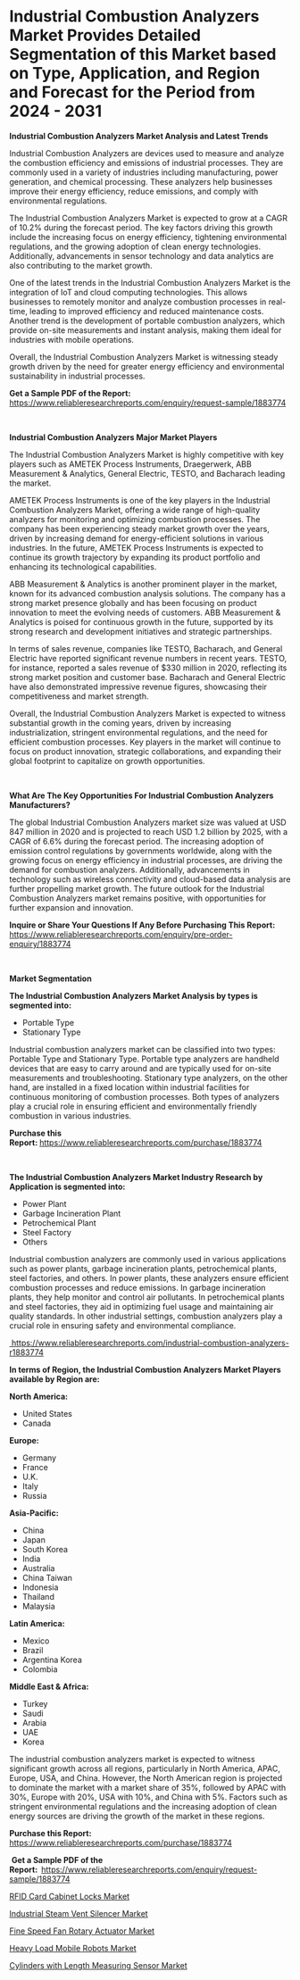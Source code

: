 <p><h1>Industrial Combustion Analyzers Market Provides Detailed Segmentation of this Market based on Type, Application, and Region and Forecast for the Period from 2024 - 2031</h1></p><p><strong>Industrial Combustion Analyzers Market Analysis and Latest Trends</strong></p>
<p><p>Industrial Combustion Analyzers are devices used to measure and analyze the combustion efficiency and emissions of industrial processes. They are commonly used in a variety of industries including manufacturing, power generation, and chemical processing. These analyzers help businesses improve their energy efficiency, reduce emissions, and comply with environmental regulations.</p><p>The Industrial Combustion Analyzers Market is expected to grow at a CAGR of 10.2% during the forecast period. The key factors driving this growth include the increasing focus on energy efficiency, tightening environmental regulations, and the growing adoption of clean energy technologies. Additionally, advancements in sensor technology and data analytics are also contributing to the market growth.</p><p>One of the latest trends in the Industrial Combustion Analyzers Market is the integration of IoT and cloud computing technologies. This allows businesses to remotely monitor and analyze combustion processes in real-time, leading to improved efficiency and reduced maintenance costs. Another trend is the development of portable combustion analyzers, which provide on-site measurements and instant analysis, making them ideal for industries with mobile operations.</p><p>Overall, the Industrial Combustion Analyzers Market is witnessing steady growth driven by the need for greater energy efficiency and environmental sustainability in industrial processes.</p></p>
<p><strong>Get a Sample PDF of the Report:&nbsp;</strong> <a href="https://www.reliableresearchreports.com/enquiry/request-sample/1883774">https://www.reliableresearchreports.com/enquiry/request-sample/1883774</a></p>
<p>&nbsp;</p>
<p><strong>Industrial Combustion Analyzers Major Market Players</strong></p>
<p><p>The Industrial Combustion Analyzers Market is highly competitive with key players such as AMETEK Process Instruments, Draegerwerk, ABB Measurement & Analytics, General Electric, TESTO, and Bacharach leading the market. </p><p>AMETEK Process Instruments is one of the key players in the Industrial Combustion Analyzers Market, offering a wide range of high-quality analyzers for monitoring and optimizing combustion processes. The company has been experiencing steady market growth over the years, driven by increasing demand for energy-efficient solutions in various industries. In the future, AMETEK Process Instruments is expected to continue its growth trajectory by expanding its product portfolio and enhancing its technological capabilities. </p><p>ABB Measurement & Analytics is another prominent player in the market, known for its advanced combustion analysis solutions. The company has a strong market presence globally and has been focusing on product innovation to meet the evolving needs of customers. ABB Measurement & Analytics is poised for continuous growth in the future, supported by its strong research and development initiatives and strategic partnerships.</p><p>In terms of sales revenue, companies like TESTO, Bacharach, and General Electric have reported significant revenue numbers in recent years. TESTO, for instance, reported a sales revenue of $330 million in 2020, reflecting its strong market position and customer base. Bacharach and General Electric have also demonstrated impressive revenue figures, showcasing their competitiveness and market strength.</p><p>Overall, the Industrial Combustion Analyzers Market is expected to witness substantial growth in the coming years, driven by increasing industrialization, stringent environmental regulations, and the need for efficient combustion processes. Key players in the market will continue to focus on product innovation, strategic collaborations, and expanding their global footprint to capitalize on growth opportunities.</p></p>
<p>&nbsp;</p>
<p><strong>What Are The Key Opportunities For Industrial Combustion Analyzers Manufacturers?</strong></p>
<p><p>The global Industrial Combustion Analyzers market size was valued at USD 847 million in 2020 and is projected to reach USD 1.2 billion by 2025, with a CAGR of 6.6% during the forecast period. The increasing adoption of emission control regulations by governments worldwide, along with the growing focus on energy efficiency in industrial processes, are driving the demand for combustion analyzers. Additionally, advancements in technology such as wireless connectivity and cloud-based data analysis are further propelling market growth. The future outlook for the Industrial Combustion Analyzers market remains positive, with opportunities for further expansion and innovation.</p></p>
<p><strong>Inquire or Share Your Questions If Any Before Purchasing This Report:</strong> <a href="https://www.reliableresearchreports.com/enquiry/pre-order-enquiry/1883774">https://www.reliableresearchreports.com/enquiry/pre-order-enquiry/1883774</a></p>
<p>&nbsp;</p>
<p><strong>Market Segmentation</strong></p>
<p><strong>The Industrial Combustion Analyzers Market Analysis by types is segmented into:</strong></p>
<p><ul><li>Portable Type</li><li>Stationary Type</li></ul></p>
<p><p>Industrial combustion analyzers market can be classified into two types: Portable Type and Stationary Type. Portable type analyzers are handheld devices that are easy to carry around and are typically used for on-site measurements and troubleshooting. Stationary type analyzers, on the other hand, are installed in a fixed location within industrial facilities for continuous monitoring of combustion processes. Both types of analyzers play a crucial role in ensuring efficient and environmentally friendly combustion in various industries.</p></p>
<p><strong>Purchase this Report:&nbsp;</strong><a href="https://www.reliableresearchreports.com/purchase/1883774">https://www.reliableresearchreports.com/purchase/1883774</a></p>
<p>&nbsp;</p>
<p><strong>The Industrial Combustion Analyzers Market Industry Research by Application is segmented into:</strong></p>
<p><ul><li>Power Plant</li><li>Garbage Incineration Plant</li><li>Petrochemical Plant</li><li>Steel Factory</li><li>Others</li></ul></p>
<p><p>Industrial combustion analyzers are commonly used in various applications such as power plants, garbage incineration plants, petrochemical plants, steel factories, and others. In power plants, these analyzers ensure efficient combustion processes and reduce emissions. In garbage incineration plants, they help monitor and control air pollutants. In petrochemical plants and steel factories, they aid in optimizing fuel usage and maintaining air quality standards. In other industrial settings, combustion analyzers play a crucial role in ensuring safety and environmental compliance.</p></p>
<p><a href="https://www.reliableresearchreports.com/industrial-combustion-analyzers-r1883774">&nbsp;https://www.reliableresearchreports.com/industrial-combustion-analyzers-r1883774</a></p>
<p><strong>In terms of Region, the Industrial Combustion Analyzers Market Players available by Region are:</strong></p>
<p>
    <p> <strong> North America: </strong>
        <ul>
            <li>United States</li>
            <li>Canada</li>
        </ul>
        </p> 
    <p> <strong> Europe: </strong>
        <ul>
            <li>Germany</li>
            <li>France</li>
            <li>U.K.</li>
            <li>Italy</li>
            <li>Russia</li>
        </ul>
        </p> 
    <p> <strong> Asia-Pacific: </strong>
        <ul>
            <li>China</li>
            <li>Japan</li>
            <li>South Korea</li>
            <li>India</li>
            <li>Australia</li>
            <li>China Taiwan</li>
            <li>Indonesia</li>
            <li>Thailand</li>
            <li>Malaysia</li>
        </ul>
        </p> 
    <p> <strong> Latin America: </strong>
        <ul>
            <li>Mexico</li>
            <li>Brazil</li>
            <li>Argentina Korea</li>
            <li>Colombia</li>
        </ul>
        </p> 
    <p> <strong> Middle East & Africa: </strong>
        <ul>
            <li>Turkey</li>
            <li>Saudi</li>
            <li>Arabia</li>
            <li>UAE</li>
            <li>Korea</li>
        </ul>
    </p>
    </p>
<p><p>The industrial combustion analyzers market is expected to witness significant growth across all regions, particularly in North America, APAC, Europe, USA, and China. However, the North American region is projected to dominate the market with a market share of 35%, followed by APAC with 30%, Europe with 20%, USA with 10%, and China with 5%. Factors such as stringent environmental regulations and the increasing adoption of clean energy sources are driving the growth of the market in these regions.</p></p>
<p><strong>Purchase this Report: </strong><a href="https://www.reliableresearchreports.com/purchase/1883774">https://www.reliableresearchreports.com/purchase/1883774</a></p>
<p>&nbsp;<strong>Get a Sample PDF of the Report:&nbsp;&nbsp;</strong><a href="https://www.reliableresearchreports.com/enquiry/request-sample/1883774">https://www.reliableresearchreports.com/enquiry/request-sample/1883774</a></p>
<p><strong></strong></p>
<p><p><a href="https://github.com/mdinislamsheik/Market-Research-Report-List-1/blob/main/rfid-card-cabinet-locks-market.md">RFID Card Cabinet Locks Market</a></p><p><a href="https://github.com/globismark/Market-Research-Report-List-4/blob/main/industrial-steam-vent-silencer-market.md">Industrial Steam Vent Silencer Market</a></p><p><a href="https://github.com/prosalinda88/Market-Research-Report-List-6/blob/main/fine-speed-fan-rotary-actuator-market.md">Fine Speed Fan Rotary Actuator Market</a></p><p><a href="https://github.com/hzxpgedq27/Market-Research-Report-List-1/blob/main/heavy-load-mobile-robots-market.md">Heavy Load Mobile Robots Market</a></p><p><a href="https://github.com/NorbertYates/Market-Research-Report-List-6/blob/main/cylinders-with-length-measuring-sensor-market.md">Cylinders with Length Measuring Sensor Market</a></p></p>
